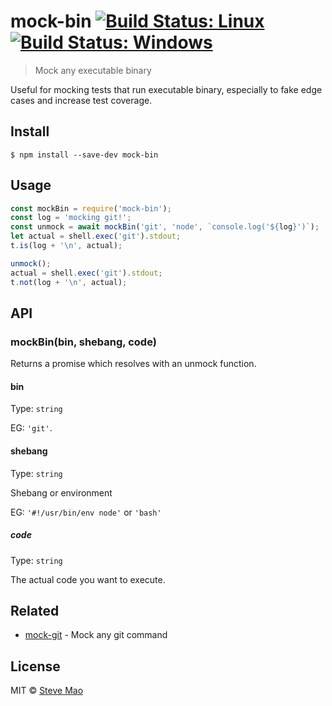 # mock-bin [![Build Status: Linux](https://travis-ci.org/stevemao/mock-bin.svg?branch=master)](https://travis-ci.org/stevemao/mock-bin) [![Build Status: Windows](https://ci.appveyor.com/api/projects/status/76bg3fbqo2ox9s11/branch/master?svg=true)](https://ci.appveyor.com/project/stevemao/mock-bin/branch/master)

> Mock any executable binary

Useful for mocking tests that run executable binary, especially to fake edge cases and increase test coverage.


## Install

```
$ npm install --save-dev mock-bin
```


## Usage

```js
const mockBin = require('mock-bin');
const log = 'mocking git!';
const unmock = await mockBin('git', 'node', `console.log('${log}')`);
let actual = shell.exec('git').stdout;
t.is(log + '\n', actual);

unmock();
actual = shell.exec('git').stdout;
t.not(log + '\n', actual);
```


## API

### mockBin(bin, shebang, code)

Returns a promise which resolves with an unmock function.

#### bin

Type: `string`

EG: `'git'`.

#### shebang

Type: `string`

Shebang or environment

EG: `'#!/usr/bin/env node'` or `'bash'`

##### code

Type: `string`  

The actual code you want to execute.


## Related

- [mock-git](https://github.com/stevemao/mock-git) - Mock any git command


## License

MIT © [Steve Mao](https://github.com/stevemao)
